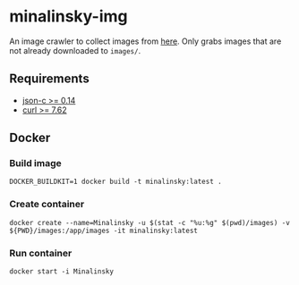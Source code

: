 # minalinsky-img

An image crawler to collect images from [here](https://www.reddit.com/r/LegendaryMinalinsky/). Only grabs images that are not already downloaded to `images/`.

## Requirements

* [json-c >= 0.14](https://github.com/json-c/json-c)
* [curl >= 7.62](https://github.com/curl/curl)


## Docker

### Build image

`DOCKER_BUILDKIT=1 docker build -t minalinsky:latest .`

### Create container

`docker create --name=Minalinsky -u $(stat -c "%u:%g" $(pwd)/images) -v ${PWD}/images:/app/images -it minalinsky:latest`

### Run container

`docker start -i Minalinsky`
